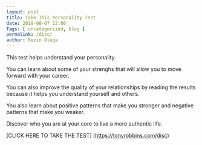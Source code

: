 ```yaml
--- 
layout: post 
title: Take This Personality Test
date: 2019-08-07 12:00
Tags: [ uncategorized, blog ]
permalink: /disc/ 
author: Kevin Olega 
--- 
```


This test helps understand your personality.

You can learn about some of your strenghs that will allow you to move forward with your career.

You can also improve the quality of your relationships by reading the results because it helps you understand yourself and others.

You also learn about positive patterns that make you stronger and negative patterns that make you weaker.
 
Discover who you are at your core to live a more authentic life.

[CLICK HERE TO TAKE THE TEST]
(https://tonyrobbins.com/disc)

